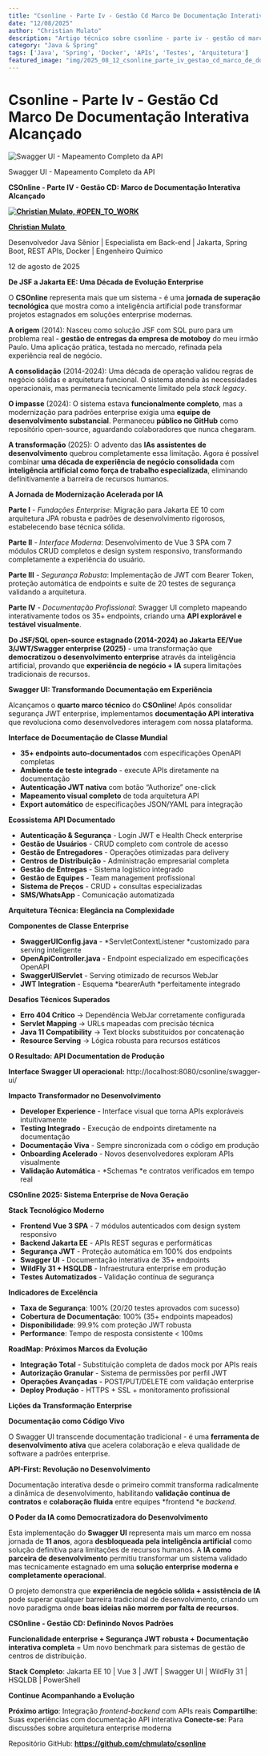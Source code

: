 ```yaml
---
title: "Csonline - Parte Iv - Gestão Cd Marco De Documentação Interativa Alcançado"
date: "12/08/2025"
author: "Christian Mulato"
description: "Artigo técnico sobre csonline - parte iv - gestão cd marco de documentação interativa alcançado"
category: "Java & Spring"
tags: ['Java', 'Spring', 'Docker', 'APIs', 'Testes', 'Arquitetura']
featured_image: "img/2025_08_12_csonline_parte_iv_gestao_cd_marco_de_documentacao_interativa_alcancado_featured.jpg"
---
```


# Csonline - Parte Iv - Gestão Cd Marco De Documentação Interativa Alcançado

![Swagger UI - Mapeamento Completo da API](img/image_not_found.png)

Swagger UI \- Mapeamento Completo da API

__CSOnline \- Parte IV \- Gestão CD: Marco de Documentação Interativa Alcançado__

__[![Christian Mulato, #OPEN_TO_WORK](img/image_not_found.png)](https://www.linkedin.com/in/chmulato/)__

__[Christian Mulato ](https://www.linkedin.com/in/chmulato/)__

Desenvolvedor Java Sênior | Especialista em Back\-end | Jakarta, Spring Boot, REST APIs, Docker | Engenheiro Químico

12 de agosto de 2025

__De JSF a Jakarta EE: Uma Década de Evolução Enterprise__

O __CSOnline__ representa mais que um sistema \- é uma __jornada de superação tecnológica__ que mostra como a inteligência artificial pode transformar projetos estagnados em soluções enterprise modernas\.

__A origem__ \(2014\): Nasceu como solução JSF com SQL puro para um problema real \- __gestão de entregas da empresa de motoboy__ do meu irmão Paulo\. Uma aplicação prática, testada no mercado, refinada pela experiência real de negócio\.

__A consolidação__ \(2014\-2024\): Uma década de operação validou regras de negócio sólidas e arquitetura funcional\. O sistema atendia às necessidades operacionais, mas permanecia tecnicamente limitado pela *stack legacy*\.

__O impasse__ \(2024\): O sistema estava __funcionalmente completo__, mas a modernização para padrões enterprise exigia uma __equipe de desenvolvimento substancial__\. Permaneceu __público no GitHub__ como repositório open\-source, aguardando colaboradores que nunca chegaram\.

__A transformação__ \(2025\): O advento das __IAs assistentes de desenvolvimento__ quebrou completamente essa limitação\. Agora é possível combinar __uma década de experiência de negócio consolidada__ com __inteligência artificial como força de trabalho especializada__, eliminando definitivamente a barreira de recursos humanos\.

__A Jornada de Modernização Acelerada por IA__

__Parte I__ \- *Fundações Enterprise*: Migração para Jakarta EE 10 com arquitetura JPA robusta e padrões de desenvolvimento rigorosos, estabelecendo base técnica sólida\.

__Parte II__ \- *Interface Moderna*: Desenvolvimento de Vue 3 SPA com 7 módulos CRUD completos e design system responsivo, transformando completamente a experiência do usuário\.

__Parte III__ \- *Segurança Robusta*: Implementação de JWT com Bearer Token, proteção automática de endpoints e suite de 20 testes de segurança validando a arquitetura\.

__Parte IV__ \- *Documentação Profissional*: Swagger UI completo mapeando interativamente todos os 35\+ endpoints, criando uma __API explorável e testável visualmente__\.

__Do JSF/SQL open\-source estagnado \(2014\-2024\) ao Jakarta EE/Vue 3/JWT/Swagger enterprise \(2025\)__ \- uma transformação que __democratizou o desenvolvimento enterprise__ através da inteligência artificial, provando que __experiência de negócio \+ IA__ supera limitações tradicionais de recursos\.

__Swagger UI: Transformando Documentação em Experiência__

Alcançamos o __quarto marco técnico__ do __CSOnline__\! Após consolidar segurança JWT enterprise, implementamos __documentação API interativa__ que revoluciona como desenvolvedores interagem com nossa plataforma\.

__Interface de Documentação de Classe Mundial__

- __35\+ endpoints auto\-documentados__ com especificações OpenAPI completas
- __Ambiente de teste integrado__ \- execute APIs diretamente na documentação
- __Autenticação JWT nativa__ com botão “Authorize” one\-click
- __Mapeamento visual completo__ de toda arquitetura API
- __Export automático__ de especificações JSON/YAML para integração

__Ecossistema API Documentado__

- __Autenticação & Segurança__ \- Login JWT e Health Check enterprise
- __Gestão de Usuários__ \- CRUD completo com controle de acesso
- __Gestão de Entregadores__ \- Operações otimizadas para delivery
- __Centros de Distribuição__ \- Administração empresarial completa
- __Gestão de Entregas__ \- Sistema logístico integrado
- __Gestão de Equipes__ \- Team management profissional
- __Sistema de Preços__ \- CRUD \+ consultas especializadas
- __SMS/WhatsApp__ \- Comunicação automatizada

__Arquitetura Técnica: Elegância na Complexidade__

__Componentes de Classe Enterprise__

- __SwaggerUIConfig\.java__ \- *ServletContextListener *customizado para serving inteligente 
- __OpenApiController\.java__ \- Endpoint especializado em especificações OpenAPI 
- __SwaggerUIServlet__ \- Serving otimizado de recursos WebJar
- __JWT Integration__ \- Esquema *bearerAuth *perfeitamente integrado

__Desafios Técnicos Superados__

- __Erro 404 Crítico__ → Dependência WebJar corretamente configurada
- __Servlet Mapping__ → URLs mapeadas com precisão técnica
- __Java 11 Compatibility__ → Text blocks substituídos por concatenação
- __Resource Serving__ → Lógica robusta para recursos estáticos

__O Resultado: API Documentation de Produção__

__Interface Swagger UI operacional:__ http://localhost:8080/csonline/swagger\-ui/

__Impacto Transformador no Desenvolvimento__

- __Developer Experience__ \- Interface visual que torna APIs exploráveis intuitivamente
- __Testing Integrado__ \- Execução de endpoints diretamente na documentação 
- __Documentação Viva__ \- Sempre sincronizada com o código em produção
- __Onboarding Acelerado__ \- Novos desenvolvedores exploram APIs visualmente
- __Validação Automática__ \- *Schemas *e contratos verificados em tempo real

__CSOnline 2025: Sistema Enterprise de Nova Geração__

__Stack Tecnológico Moderno__

- __Frontend Vue 3 SPA__ \- 7 módulos autenticados com design system responsivo
- __Backend Jakarta EE__ \- APIs REST seguras e performáticas
- __Segurança JWT__ \- Proteção automática em 100% dos endpoints
- __Swagger UI__ \- Documentação interativa de 35\+ endpoints
- __WildFly 31 \+ HSQLDB__ \- Infraestrutura enterprise em produção
- __Testes Automatizados__ \- Validação contínua de segurança

__Indicadores de Excelência__

- __Taxa de Segurança__: 100% \(20/20 testes aprovados com sucesso\)
- __Cobertura de Documentação__: 100% \(35\+ endpoints mapeados\)
- __Disponibilidade__: 99\.9% com proteção JWT robusta
- __Performance__: Tempo de resposta consistente < 100ms

__RoadMap: Próximos Marcos da Evolução__

- __Integração Total__ \- Substituição completa de dados mock por APIs reais
- __Autorização Granular__ \- Sistema de permissões por perfil JWT
- __Operações Avançadas__ \- POST/PUT/DELETE com validação enterprise
- __Deploy Produção__ \- HTTPS \+ SSL \+ monitoramento profissional

__Lições da Transformação Enterprise__

__Documentação como Código Vivo__

O Swagger UI transcende documentação tradicional \- é uma __ferramenta de desenvolvimento ativa__ que acelera colaboração e eleva qualidade de software a padrões enterprise\.

__API\-First: Revolução no Desenvolvimento__

Documentação interativa desde o primeiro commit transforma radicalmente a dinâmica de desenvolvimento, habilitando __validação contínua de contratos__ e __colaboração fluida__ entre equipes *frontend *e *backend*\.

__O Poder da IA como Democratizadora do Desenvolvimento__

Esta implementação do __Swagger UI__ representa mais um marco em nossa jornada de __11 anos__, agora __desbloqueada pela inteligência artificial__ como solução definitiva para limitações de recursos humanos\. A __IA como parceira de desenvolvimento__ permitiu transformar um sistema validado mas tecnicamente estagnado em uma __solução enterprise moderna e completamente operacional__\.

O projeto demonstra que __experiência de negócio sólida \+ assistência de IA__ pode superar qualquer barreira tradicional de desenvolvimento, criando um novo paradigma onde __boas ideias não morrem por falta de recursos__\.

__CSOnline \- Gestão CD: Definindo Novos Padrões__

__Funcionalidade enterprise \+ Segurança JWT robusta \+ Documentação interativa completa__ = Um novo benchmark para sistemas de gestão de centros de distribuição\.

__Stack Completo__: Jakarta EE 10 | Vue 3 | JWT | Swagger UI | WildFly 31 | HSQLDB | PowerShell

__Continue Acompanhando a Evolução__

__Próximo artigo__: Integração *frontend\-backend* com APIs reais __Compartilhe__: Suas experiências com documentação API interativa __Conecte\-se__: Para discussões sobre arquitetura enterprise moderna

Repositório GitHub: [__https://github\.com/chmulato/csonline__](https://github.com/chmulato/csonline)

